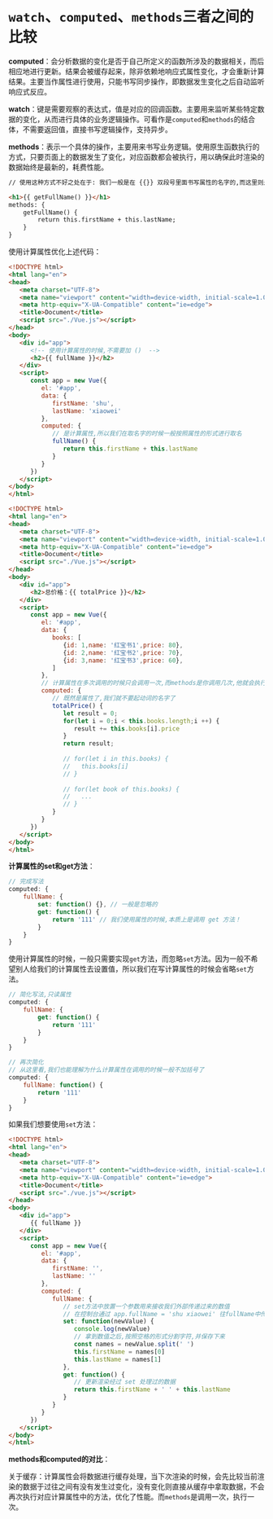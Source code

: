 # `watch`、`computed`、`methods`三者之间的比较

**computed**：会分析数据的变化是否于自己所定义的函数所涉及的数据相关，而后相应地进行更新。结果会被缓存起来，除非依赖地响应式属性变化，才会重新计算结果。主要当作属性进行使用，只能书写同步操作，即数据发生变化之后自动监听响应式反应。

**watch**：键是需要观察的表达式，值是对应的回调函数。主要用来监听某些特定数据的变化，从而进行具体的业务逻辑操作。可看作是`computed`和`methods`的结合体，不需要返回值，直接书写逻辑操作，支持异步。

**methods**：表示一个具体的操作，主要用来书写业务逻辑。使用原生函数执行的方式，只要页面上的数据发生了变化，对应函数都会被执行，用以确保此时渲染的数据始终是最新的，耗费性能。

```html
// 使用这种方式不好之处在于: 我们一般是在 {{}} 双段号里面书写属性的名字的,而这里则是写了一个方法,让人看起来不舒服

<h1>{{ getFullName() }}</h1>
methods: {
	getFullName() {
		return this.firstName + this.lastName;
	}
}
```

使用计算属性优化上述代码：

```html
<!DOCTYPE html>
<html lang="en">
<head>
   <meta charset="UTF-8">
   <meta name="viewport" content="width=device-width, initial-scale=1.0">
   <meta http-equiv="X-UA-Compatible" content="ie=edge">
   <title>Document</title>
   <script src="./Vue.js"></script>
</head>
<body>
   <div id="app">
      <!-- 使用计算属性的时候,不需要加 ()  -->
      <h2>{{ fullName }}</h2>
   </div>
   <script>
      const app = new Vue({
         el: '#app',
         data: {
            firstName: 'shu',
            lastName: 'xiaowei'
         },
         computed: {
            // 是计算属性,所以我们在取名字的时候一般按照属性的形式进行取名 
            fullName() {
               return this.firstName + this.lastName
            }
         }
      })
   </script>
</body>
</html>
```

```html
<!DOCTYPE html>
<html lang="en">
<head>
   <meta charset="UTF-8">
   <meta name="viewport" content="width=device-width, initial-scale=1.0">
   <meta http-equiv="X-UA-Compatible" content="ie=edge">
   <title>Document</title>
   <script src="./Vue.js"></script>
</head>
<body>
   <div id="app">
      <h2>总价格：{{ totalPrice }}</h2>
   </div>
   <script>
      const app = new Vue({
         el: '#app',
         data: {
            books: [
               {id: 1,name: '红宝书1',price: 80},
               {id: 2,name: '红宝书2',price: 70},
               {id: 3,name: '红宝书3',price: 60},
            ]
         },
         // 计算属性在多次调用的时候只会调用一次,而methods是你调用几次,他就会执行几次,没有缓存且性能低
         computed: {
            // 既然是属性了,我们就不要起动词的名字了
            totalPrice() {
               let result = 0;
               for(let i = 0;i < this.books.length;i ++) {
                  result += this.books[i].price
               }
               return result;
                
               // for(let i in this.books) {
               //   this.books[i]
               // }
               
               // for(let book of this.books) {
               //   ...
               // }
            }
         }
      })
   </script>
</body>
</html>
```

**计算属性的set和get方法**：

```js
// 完成写法
computed: {
    fullName: {
        set: function() {}, // 一般是忽略的
        get: function() {
            return '111' // 我们使用属性的时候,本质上是调用 get 方法！
        }
    }
}
```

使用计算属性的时候，一般只需要实现`get`方法，而忽略`set`方法。因为一般不希望别人给我们的计算属性去设置值，所以我们在写计算属性的时候会省略`set`方法。

```js
// 简化写法,只读属性
computed: {
    fullName: {
        get: function() {
            return '111'
        }
    }
}
```

```js
// 再次简化
// 从这里看,我们也能理解为什么计算属性在调用的时候一般不加括号了
computed: {
    fullName: function() {
        return '111'
    }
}
```

如果我们想要使用`set`方法：

```html
<!DOCTYPE html>
<html lang="en">
<head>
   <meta charset="UTF-8">
   <meta name="viewport" content="width=device-width, initial-scale=1.0">
   <meta http-equiv="X-UA-Compatible" content="ie=edge">
   <title>Document</title>
   <script src="./vue.js"></script>
</head>
<body>
   <div id="app">
      {{ fullName }}
   </div>
   <script>
      const app = new Vue({
         el: '#app',
         data: {
            firstName: '',
            lastName: ''
         },
         computed: {
            fullName: {
               // set方法中放置一个参数用来接收我们外部传递过来的数值
               // 在控制台通过 app.fullName = 'shu xiaowei' 往fullName中传值,然后 set 就会拿到我们传递过来的数值,经过处理之后再执行我们的 get 方法
               set: function(newValue) {
                  console.log(newValue)
                  // 拿到数值之后,按照空格的形式分割字符,并保存下来
                  const names = newValue.split(' ')
                  this.firstName = names[0]
                  this.lastName = names[1]
               },
               get: function() {
                  // 更新渲染经过 set 处理过的数据
                  return this.firstName + ' ' + this.lastName
               }
            }
         }
      })
   </script>
</body>
</html>
```

**methods和computed的对比**：

关于缓存：计算属性会将数据进行缓存处理，当下次渲染的时候，会先比较当前渲染的数据于过往之间有没有发生过变化，没有变化则直接从缓存中拿取数据，不会再次执行对应计算属性中的方法，优化了性能。而`methods`是调用一次，执行一次。

